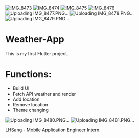 ![IMG_8473](https://github.com/LHSang6403/Flutter-Weather-App/assets/88763282/dff7f9f9-bfcd-4623-bdc0-eb1adc76cea6)
![IMG_8474](https://github.com/LHSang6403/Flutter-Weather-App/assets/88763282/251d010c-b2b9-4fcd-929b-556db9c72bed)
![IMG_8475](https://github.com/LHSang6403/Flutter-Weather-App/assets/88763282/0f2fdb39-be75-489d-a3cd-2c1c5142e56b)
![IMG_8476](https://github.com/LHSang6403/Flutter-Weather-App/assets/88763282/70629157-2d9a-425e-a8c8-db7d9e97b5f2)
![Uploading IMG_8477.PNG…]()
![Uploading IMG_8478.PNG…]()
![Uploading IMG_8479.PNG…]()
# Weather-App
This is my first Flutter project.

# Functions:
- Build UI
- Fetch API weather and render
- Add location
- Remove location
- Theme changing



![Uploading IMG_8480.PNG…]()
![Uploading IMG_8481.PNG…]()


LHSang - Mobile Application Engineer Intern.
